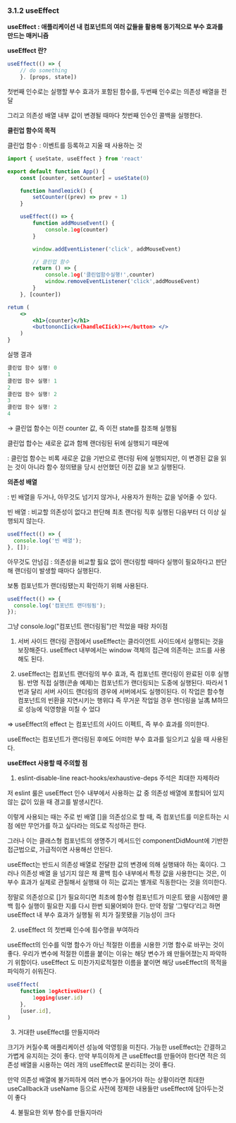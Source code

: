 ### 3.1.2 useEffect

**useEffect : 애플리케이션 내 컴포넌트의 여러 값들을 활용해 동기적으로 부수 효과를 만드는 매커니즘**

**useEffect 란?**

```jsx
useEffect(() => {
	// do something
	}. [props, state])
```

첫번째 인수로는 실행할 부수 효과가 포함된 함수를, 두번째 인수로는 의존성 배열을 전달

그리고 의존성 배열 내부 값이 변경될 때마다 첫번째 인수인 콜백을 실행한다.

**클린업 함수의 목적**

클린업 함수 : 이벤트를 등록하고 지울 때 사용하는 것

```jsx
import { useState, useEffect } from 'react'

export default function App() {
	const [counter, setCounter] = useState(0)

	function handleαick() {
		setCounter((prev) => prev + 1)
	}

	useEffect(() => {
		function addMouseEvent() {
			console.1og(counter)
		}

		window.addEventListener('click', addMouseEvent)

		// 클린업 함수
		return () => {
			console.1og('클린업함수실행!',counter)
			window.removeEventListener('click',addMouseEvent)
		}
	}, [counter])

retum (
	<>
		<h1>{counter}</h1>
		<buttononcIick={handleCIick)>+</button> </>
	)
}
```

실행 결과

```jsx
클린업 함수 실행! 0
1
클린업 함수 실행! 1
2
클린업 함수 실행! 2
3
클린업 함수 실행! 2
4
```

→ 클린업 함수는 이전 counter 값, 즉 이전 state를 참조해 실행됨

클린업 합수는 새로운 값과 함께 랜더링된 뒤에 실행되기 때문에

: 클린업 함수는 비록 새로운 값을 기반으로 랜더링 뒤에 실행되지만, 이 변경된 값을 읽는 것이 아니라 함수 정의됐을 당시 선언했던 이전 값을 보고 실행된다.

**의존성 배열**

: 빈 배열을 두거나, 아무것도 넘기지 않거나, 사용자가 원하는 값을 넣어줄 수 있다.

빈 배열 : 비교할 의존성이 없다고 판단해 최초 랜더링 직후 실행된 다음부터 더 이상 실행되지 않는다.

```jsx
useEffect(() => {
  console.log('빈 배열');
}, []);
```

아무것도 안넘김 : 의존성을 비교할 핋요 없이 랜더링할 때마다 실행이 필요하다고 판단해 랜더링이 발생할 때마다 실행된다.

보통 컴포넌트가 랜더링됐는지 확인하기 위해 사용된다.

```jsx
useEffect(() => {
  console.log('컴포넌트 랜더링됨');
});
```

그냥 console.log("컴포넌트 랜더링됨")만 적었을 때랑 차이점

1. 서버 사이드 랜더링 관점에서 useEffect는 클라이언트 사이드에서 실행되는 것을 보장해준다. useEffect 내부에서는 window 객체의 접근에 의존하는 코드를 사용해도 된다.

2. useEffect는 컴포넌트 랜더링의 부수 효과, 즉 컴포넌트 랜더링이 완료된 이후 실행됨. 반명 직접 실행(콘솔 예제)는 컴포넌트가 랜더링되는 도중에 실행된다. 따라서 1번과 달리 서버 사이드 랜더링의 경우에 서버에서도 실행이된다. 이 작업은 함수형 컴포넌트의 빈환을 지연시키는 행위댜 즉 무거운 작업일 경우 렌더링을 닐馮 M하므로 성능에 익영향을 미칠 수 었댜

⇒ useEffect의 effect 는 컴포넌트의 사이드 이펙트, 즉 부수 효과를 의미한다.

useEffect는 컴포넌트가 랜더링된 후에도 어떠한 부수 효과를 일으키고 싶을 때 사용된다.

**useEffect 사용할 때 주의할 점**

1. eslint-disable-line react-hooks/exhaustive-deps 주석은 최대한 자제하라

저 eslint 룰은 useEffect 인수 내부에서 사용하는 값 중 의존성 배열에 포함되어 있지 않는 값이 있을 때 경고를 발생시킨다.

이렇게 사용되는 때는 주로 빈 배열 []을 의존성으로 할 때, 즉 컴포넌트를 미운트하는 시점 에만 무언가를 하고 싶다라는 의도로 직성하곤 한다.

그러나 이는 클래스형 컴포넌트의 생명주기 메서드인
componentDidMount에 기반한 접근법으로, 가급적이면 사용해선 안된다.

useEffect는 반드시 의존성 배열로 전달한 값의 변경에 의해 실행돼야 하는 혹이다. 그러나 의존성 배열 을 넘기지 않은 채 콜백 힘수 내부에서 특정 값을 사용한디는 것은, 이 부수 효과가 실제로 관칠해서 실행돼 야 히는 값괴는 별개로 직동한다는 것을 의미한다.

정말로 의존성으로 []가 필요히디면 최초에 함수형 컴포넌트가 미운트 됐을 시점에만 콜백 힘수 실행이 필요한 지를 다시 한번 되물어뵈야 한다. 만약 정말 ‘그렇다’리고 하면 useEffect 내 부수 효과가 실행될 위 치가 질못됐을 기능성이 크다

2. useEffect 의 첫번째 인수에 힘수명을 부여하라

useEffect의 인수를 익명 함수가 아닌 적절한 이름을 시용한 기명 함수로 바꾸는 것이 좋다. 우리가 변수에 적절한 이름을 붙이는 이유는 해당 변수가 왜 만들어졌는지 파악하기 위함이다. useEffect 도 미찬가지로적절한 이름을 붙이면 해당 useEffect의 목적을 파익하기 쉬워진다.

```jsx
useEffect(
	function 1ogActiveUser() {
		1ogging(user.id)
	},
	[user.id],
)
```

3. 거대한 useEffect를 만들지마라

크기가 커질수록 애플리케이션 성능에 악영힝을 미친다. 가능한 useEffect는 간결하고 가볍게 유지히는 것이 좋다. 만약 부득이하게 큰 useEffect를 만들어야 한다면 적은 의존성 배열을 시용하는 여러 개의 useEffect로 분리히는 것이 좋다.

만약 의존성 배열에 불가피하게 여러 변수가 들어가야 하는 상황이라면 최대한 useCallback과 useName 등으로 사전에 정제한 내용들만 useEffect에 담아두는것이 좋다

4. 불필요한 외부 함수를 만들지마라
